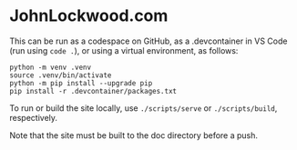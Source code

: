 # JohnLockwood.com 

This can be run as a codespace on GitHub, as a .devcontainer in VS Code (run using ```code .```), or using a virtual environment, as follows:

```
python -m venv .venv
source .venv/bin/activate
python -m pip install --upgrade pip
pip install -r .devcontainer/packages.txt
```

To run or build the site locally, use ```./scripts/serve``` or ```./scripts/build```, respectively.

Note that the site must be built to the doc directory before a push.